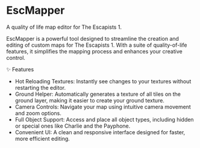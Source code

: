 # EscMapper
A quality of life map editor for The Escapists 1.

EscMapper is a powerful tool designed to streamline the creation and editing of custom maps for The Escapists 1. With a suite of quality-of-life features, it simplifies the mapping process and enhances your creative control.

✨ Features
- Hot Reloading Textures: Instantly see changes to your textures without restarting the editor.
- Ground Helper: Automatically generates a texture of all tiles on the ground layer, making it easier to create your ground texture.
- Camera Controls: Navigate your map using intuitive camera movement and zoom options.
- Full Object Support: Access and place all object types, including hidden or special ones like Charlie and the Payphone.
- Convenient UI: A clean and responsive interface designed for faster, more efficient editing.
